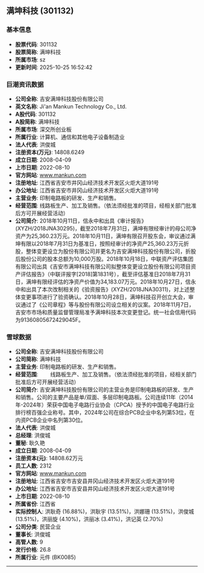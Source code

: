 ## 满坤科技 (301132)

### 基本信息

- **股票代码**: 301132
- **股票简称**: 满坤科技
- **所属市场**: sz
- **更新时间**: 2025-10-25 16:52:42

### 巨潮资讯数据

- **公司全称**: 吉安满坤科技股份有限公司
- **英文名称**: Ji'an Mankun Technology Co., Ltd.
- **A股代码**: 301132
- **A股简称**: 满坤科技
- **所属市场**: 深交所创业板
- **所属行业**: 计算机、通信和其他电子设备制造业
- **法人代表**: 洪俊城
- **注册资本(万元)**: 14808.6249
- **成立日期**: 2008-04-09
- **上市日期**: 2022-08-10
- **官方网站**: www.mankun.com
- **注册地址**: 江西省吉安市井冈山经济技术开发区火炬大道191号
- **办公地址**: 江西省吉安市井冈山经济技术开发区火炬大道191号
- **主营业务**: 印制电路板的研发、生产和销售。
- **经营范围**: 线路板生产、加工及销售。（依法须经批准的项目，经相关部门批准后方可开展经营活动）
- **公司简介**: 2018年10月11日，信永中和出具《审计报告》(XYZH/2018JNA30295)，截至2018年7月31日，满坤有限经审计的母公司净资产为25,360.23万元。2018年10月11日，满坤有限召开股东会，审议通过满坤有限以2018年7月31日为基准日，按照经审计的净资产25,360.23万元折股，整体变更设立为股份有限公司并更名为吉安满坤科技股份有限公司，折股后股份公司的股本总额为10,000万股。2018年10月18日，中联资产评估集团有限公司出具《吉安市满坤科技有限公司拟整体变更设立股份有限公司项目资产评估报告》（中联评报字[2018]第1831号），截至评估基准日2018年7月31日，满坤有限经评估的净资产价值为34,183.07万元。2018年10月27日，信永中和出具了本次改制相关的《验资报告》(XYZH/2018JNA30311)，对上述整体变更事项进行了验资确认。2018年10月28日，满坤科技召开创立大会，审议通过了《公司章程》等与股份有限公司设立相关的议案。2018年11月7日，吉安市市场和质量监督管理局准予满坤科技本次变更登记。统一社会信用代码为91360805672429045F。

### 雪球数据

- **公司全称**: 吉安满坤科技股份有限公司
- **公司简称**: 满坤科技
- **主营业务**: 印制电路板的研发、生产和销售。
- **经营范围**: 　　线路板生产、加工及销售。（依法须经批准的项目，经相关部门批准后方可开展经营活动）
- **公司简介**: 吉安满坤科技股份有限公司的主营业务是印制电路板的研发、生产和销售。公司的主要产品是单/双面、多层印制电路板。公司连续11年（2014年-2024年）荣获中国电子电路行业协会（CPCA）授予的中国电子电路行业排行榜百强企业称号。其中，2024年公司在综合PCB企业中名列第53位，在内资PCB企业中名列第30位。
- **法人代表**: 洪俊城
- **总经理**: 洪俊城
- **董秘**: 耿久艳
- **成立日期**: 2008-04-09
- **注册资本(元)**: 14808.62万元
- **员工人数**: 2312
- **官方网站**: www.mankun.com
- **注册地址**: 江西省吉安市吉安县井冈山经济技术开发区火炬大道191号
- **办公地址**: 江西省吉安市吉安县井冈山经济技术开发区火炬大道191号
- **上市日期**: 2022-08-10
- **所属省份**: 江西省
- **实际控制人**: 洪耿奇 (16.88%)，洪耿宇 (13.51%)，洪娜珊 (13.51%)，洪俊城 (13.51%)，洪丽旋 (4.10%)，洪丽冰 (3.41%)，洪记英 (2.70%)
- **公司分类**: 民营企业
- **董事长**: 洪俊城
- **高管人数**: 9
- **发行价格**: 26.8
- **所属行业**: 元件 (BK0085)

---